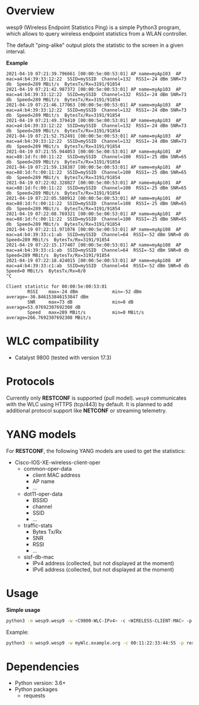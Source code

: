 # Overview
wesp9 (Wireless Endpoint Statistics Ping) is a simple Python3 program, which
allows to query wireless endpoint statistics from a WLAN controller.

The default "ping-alike" output plots the statistic to the screen in a 
given interval.

**Example**
```
2021-04-19 07:21:39.796661 [00:00:5e:00:53:01] AP name=myAp103  AP mac=a4:b4:39:33:12:22  SSID=mySSID  Channel=132  RSSI=-24 dBm SNR=73 db  Speed=289 MBit/s  BytesTx/Rx=3191/91854
2021-04-19 07:21:42.987372 [00:00:5e:00:53:01] AP name=myAp103  AP mac=a4:b4:39:33:12:22  SSID=mySSID  Channel=132  RSSI=-24 dBm SNR=73 db  Speed=289 MBit/s  BytesTx/Rx=3191/91854
2021-04-19 07:21:46.177063 [00:00:5e:00:53:01] AP name=myAp103  AP mac=a4:b4:39:33:12:22  SSID=mySSID  Channel=132  RSSI=-24 dBm SNR=73 db  Speed=289 MBit/s  BytesTx/Rx=3191/91854
2021-04-19 07:21:49.379410 [00:00:5e:00:53:01] AP name=myAp103  AP mac=a4:b4:39:33:12:22  SSID=mySSID  Channel=132  RSSI=-24 dBm SNR=73 db  Speed=289 MBit/s  BytesTx/Rx=3191/91854
2021-04-19 07:21:52.752491 [00:00:5e:00:53:01] AP name=myAp103  AP mac=a4:b4:39:33:12:22  SSID=mySSID  Channel=132  RSSI=-24 dBm SNR=73 db  Speed=289 MBit/s  BytesTx/Rx=3191/91854
2021-04-19 07:21:55.944053 [00:00:5e:00:53:01] AP name=myAp101  AP mac=88:1d:fc:00:11:22  SSID=mySSID  Channel=100  RSSI=-25 dBm SNR=65 db  Speed=289 MBit/s  BytesTx/Rx=3191/91854
2021-04-19 07:21:59.138387 [00:00:5e:00:53:01] AP name=myAp101  AP mac=88:1d:fc:00:11:22  SSID=mySSID  Channel=100  RSSI=-25 dBm SNR=65 db  Speed=289 MBit/s  BytesTx/Rx=3191/91854
2021-04-19 07:22:02.328027 [00:00:5e:00:53:01] AP name=myAp101  AP mac=88:1d:fc:00:11:22  SSID=mySSID  Channel=100  RSSI=-25 dBm SNR=65 db  Speed=289 MBit/s  BytesTx/Rx=3191/91854
2021-04-19 07:22:05.580912 [00:00:5e:00:53:01] AP name=myAp101  AP mac=88:1d:fc:00:11:22  SSID=mySSID  Channel=100  RSSI=-25 dBm SNR=65 db  Speed=289 MBit/s  BytesTx/Rx=3191/91854
2021-04-19 07:22:08.769321 [00:00:5e:00:53:01] AP name=myAp101  AP mac=88:1d:fc:00:11:22  SSID=mySSID  Channel=100  RSSI=-25 dBm SNR=65 db  Speed=289 MBit/s  BytesTx/Rx=3191/91854
2021-04-19 07:22:11.971076 [00:00:5e:00:53:01] AP name=myAp108  AP mac=a4:b4:39:33:c1:ab  SSID=mySSID  Channel=64  RSSI=-52 dBm SNR=0 db  Speed=289 MBit/s  BytesTx/Rx=3191/91854
2021-04-19 07:22:15.177407 [00:00:5e:00:53:01] AP name=myAp108  AP mac=a4:b4:39:33:c1:ab  SSID=mySSID  Channel=64  RSSI=-52 dBm SNR=0 db  Speed=289 MBit/s  BytesTx/Rx=3191/91854
2021-04-19 07:22:18.424015 [00:00:5e:00:53:01] AP name=myAp108  AP mac=a4:b4:39:33:c1:ab  SSID=mySSID  Channel=64  RSSI=-52 dBm SNR=0 db  Speed=0 MBit/s  BytesTx/Rx=0/0
^C

Client statistic for 00:00:5e:00:53:01
        RSSI    max=-24 dBm             min=-52 dBm             average=-30.846153846153847 dBm
        SNR     max=73 dB               min=0 dB                average=53.07692307692308 dB
        Speed   max=289 MBit/s          min=0 MBit/s            average=266.7692307692308 MBit/s
```



# WLC compatibility
- Catalyst 9800 (tested with version 17.3)

# Protocols
Currently only **RESTCONF** is supported (pull model). `wesp9` communicates 
with the WLC using HTTPS (tcp/443) by default. It is planned to add additional
protocol support like **NETCONF** or streaming telemetry.

# YANG models
For **RESTCONF**, the following YANG models are used to get the statistics:
- Cisco-IOS-XE-wireless-client-oper
  * common-oper-data
    * client MAC address
    * AP name
    * ...
  * dot11-oper-data
    * BSSID
    * channel
    * SSID
    * ...
  * traffic-stats
    * Bytes Tx/Rx
    * SNR
    * RSSI
    * ...
  * sisf-db-mac
    * IPv4 address (collected, but not displayed at the moment)
    * IPv6 address (collected, but not displayed at the moment)

# Usage
**Simple usage**
```bash
python3 -m wesp9.wesp9 -w <C9800-WLC-IPv4> -c <WIRELESS-CLIENT-MAC> -p restconf -k 
```

Example:
```bash
python3 -m wesp9.wesp9 -w myWlc.example.org -c 00:11:22:33:44:55 -p restconf -k 
```

# Dependencies
- Python version: 3.6+
- Python packages
  * requests